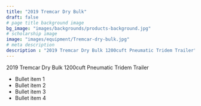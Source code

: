 ```yaml
---
title: "2019 Tremcar Dry Bulk"
draft: false
# page title background image
bg_image: "images/backgrounds/products-background.jpg"
# scholarship image
image: "images/equipment/Tremcar-dry-bulk.jpg"
# meta description
description : "2019 Tremcar Dry Bulk 1200cuft Pneumatic Tridem Trailer"
---
```


2019 Tremcar Dry Bulk 1200cuft Pneumatic Tridem Trailer

* Bullet item 1
* Bullet item 2
* Bullet item 3
* Bullet item 4